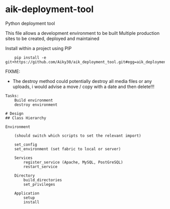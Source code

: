 # aik-deployment-tool
Python deployment tool

This file allows a development environment to be built
Multiple production sites to be created, deployed and maintained

Install within a project using PIP
````
    pip install -e git+https://github.com/Aiky30/aik_deployment_tool.git#egg=aik_deployment_tool
````

FIXME:
- The destroy method could potentially destroy all media files or any uploads, i would advise a move / copy with a date and then delete!!!
```
Tasks:
    Build environment
    destroy environment

# Design
## Class Hierarchy

Environment

    (should switch which scripts to set the relevant import)

    set_config
    set_environment (set fabric to local or server)

    Services
        register_service (Apache, MySQL, PostGreSQL)
        restart_service

    Directory
        build_directories
        set_privileges

    Application
        setup
        install

```